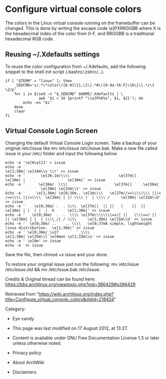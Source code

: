Configure virtual console colors
================================

The colors in the Linux virtual console running on the framebuffer can
be changed. This is done by writing the escape code \\e]PXRRGGBB where X
is the hexadecimal index of the color from 0-F, and RRGGBB is a
traditional hexadecimal RGB code.

Reusing ~/.Xdefaults settings
-----------------------------

To reuse the color configuration from ~/.Xdefaults, add the following
snippet to the shell init script (.bashrc/.zshrc/...).

    if [ "$TERM" = "linux" ]; then
        _SEDCMD='s/.*\*color\([0-9]\{1,\}\).*#\([0-9a-fA-F]\{6\}\).*/\1 \2/p'
        for i in $(sed -n "$_SEDCMD" $HOME/.Xdefaults | \
                   awk '$1 < 16 {printf "\\e]P%X%s", $1, $2}'); do
            echo -en "$i"
        done
        clear
    fi

Virtual Console Login Screen
----------------------------

Changing the default Virtual Console Login screen. Take a backup of your
original /etc/issue like mv /etc/issue /etc/issue.bak. Make a new file
called issue in your /etc/ folder and input the following below.

    echo -e '\e[H\e[2J' > issue
    echo -e '                                                            \e[1;30m| \e[34m\\s \\r' >> issue
    echo -e '       \e[36;1m/\\\\                      \e[37m||     \e[36m| |                   \e[30m|' >> issue
    echo -e '      \e[36m/  \\\\                     \e[37m||     \e[36m|     _               \e[30m| \e[32m\\t' >> issue
    echo -e '     \e[1;36m/ \e[0;36m.. \e[1m\\\\   \e[37m//==\\\\\\\\ ||/= /==\\\\ ||/=\\\\  \e[36m| | |/ \\\\ |  | \\\\ /     \e[30m| \e[32m\\d' >> issue
    echo -e '    \e[0;36m/ .  . \\\\  \e[37m||  || ||   |    ||  || \e[36m| | |  | |  |  X      \e[1;30m|' >> issue
    echo -e '   \e[0;36m/  .  .  \\\\ \e[37m\\\\\\\\==/| ||   \\\\==/ ||  || \e[36m| | |  | \\\\_/| / \\\\     \e[1;30m| \e[31m\\U' >> issue
    echo -e '  \e[0;36m/ ..    .. \\\\   \e[0;37mA simple, lightweight linux distribution.  \e[1;30m|' >> issue
    echo -e ' \e[0;36m/_\x27        `_\\\\                                             \e[1;30m| \e[35m\\l \e[0mon \e[1;33m\\n' >> issue
    echo -e ' \e[0m' >> issue
    echo -e  >> issue

Save the file, then chmod +x issue and your done.

To restore your original issue just run the following:
mv /etc/issue /etc/issue.old && mv /etc/issue.bak /etc/issue.

Credits & Original thread can be found here:
https://bbs.archlinux.org/viewtopic.php?pid=386429#p386429

Retrieved from
"https://wiki.archlinux.org/index.php?title=Configure_virtual_console_colors&oldid=218424"

Category:

-   Eye candy

-   This page was last modified on 17 August 2012, at 13:27.
-   Content is available under GNU Free Documentation License 1.3 or
    later unless otherwise noted.
-   Privacy policy
-   About ArchWiki
-   Disclaimers
